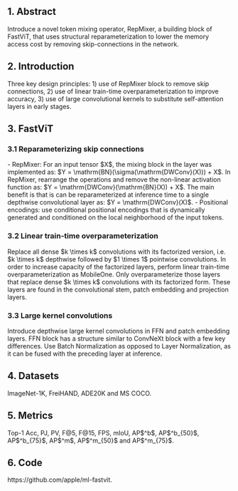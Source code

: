 <h2>1. Abstract</h2>
Introduce a novel token mixing operator, RepMixer, a building block of FastViT, that uses structural reparameterization to lower the memory access cost by removing skip-connections in the network.
<h2>2. Introduction</h2>
Three key design principles: 1) use of RepMixer block to remove skip connections, 2) use of linear train-time overparameterization to improve accuracy, 3) use of large convolutional kernels to substitute self-attention layers in early stages.
<h2>3. FastViT</h2>
<h3>3.1 Reparameterizing skip connections</h3>
- RepMixer: For an input tensor $X$, the mixing block in the layer was implemented as: $Y = \mathrm{BN}(\sigma(\mathrm{DWConv}(X))) + X$. In RepMixer, rearrange the operations and remove the non-linear activation function as: $Y = \mathrm{DWConv}(\mathrm{BN}(X)) + X$. The main benefit is that is can be reparameterized at inference time to a single depthwise convolutional layer as: $Y = \mathrm{DWConv}(X)$. 
- Positional encodings: use conditional positional encodings that is dynamically generated and conditioned on the local neighborhood of the input tokens.
<h3>3.2 Linear train-time overparameterization</h3>
Replace all dense $k \times k$ convolutions with its factorized version, i.e. $k \times k$ depthwise followed by $1 \times 1$ pointwise convolutions. In order to increase capacity of the factorized layers, perform linear train-time overparameterization as MobileOne. Only overparameterize those layers that replace dense $k \times k$ convolutions with its factorized form. These layers are found in the convolutional stem, patch embedding and projection layers.
<h3>3.3 Large kernel convolutions</h3>
Introduce depthwise large kernel convolutions in FFN and patch embedding layers. FFN block has a structure similar to ConvNeXt block with a few key differences. Use Batch Normalization as opposed to Layer Normalization, as it can be fused with the preceding layer at inference.
<h2>4. Datasets</h2>
ImageNet-1K, FreiHAND, ADE20K and MS COCO.
<h2>5. Metrics</h2>
Top-1 Acc, PJ, PV, F@5, F@15, FPS, mIoU, AP$^b$, AP$^b_{50}$, AP$^b_{75}$, AP$^m$, AP$^m_{50}$ and AP$^m_{75}$.
<h2>6. Code</h2>
https://github.com/apple/ml-fastvit.
